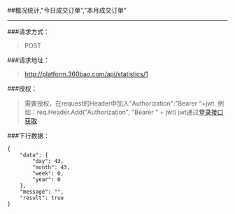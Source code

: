 ##概况统计,"今日成交订单","本月成交订单"

------------

###请求方式：
> POST

###请求地址：
> http://platform.360bao.com/api/statistics/1

###授权：
> 需要授权，在request的Header中加入"Authorization":"Bearer "+jwt.
  例如：req.Header.Add("Authorization", "Bearer " + jwt)
  jwt通过[登录接口获取](https://github.com/360bao/Manual/blob/master/%E5%BC%80%E6%94%BE%E5%B9%B3%E5%8F%B0/%E9%94%80%E5%94%AE%E7%AE%A1%E7%90%86api/v4/%E8%B4%A6%E5%8F%B7%E6%8E%A7%E5%88%B6/%E7%99%BB%E5%BD%95.md)

###下行数据：
```
{
    "data": {
        "day": 43,
        "month": 43,
        "week": 0,
        "year": 0
    },
    "message": "",
    "result": true
}
```
